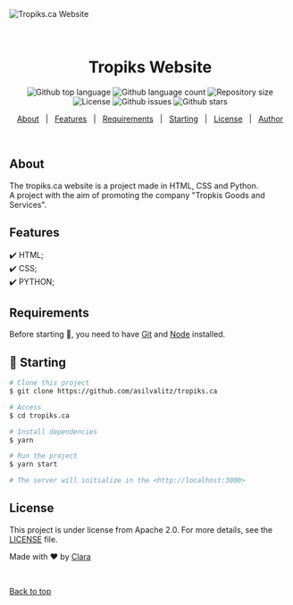

<div style= align-items: center; id="top"> 
  <img src="./.github/app.gif" alt="Tropiks.ca Website" />

  &#xa0;

  <!-- <a href="https://tropikswebsite.netlify.app">Demo</a> -->
</div>

<h1 align="center">Tropiks Website</h1>

<p align="center">
  <img alt="Github top language" src="https://img.shields.io/github/languages/top/asilvalitz/tropiks.ca?color=05593A">
  <img alt="Github language count" src="https://img.shields.io/github/languages/count/asilvalitz/tropiks.ca?color=05593A">
  <img alt="Repository size" src="https://img.shields.io/github/repo-size/asilvalitz/tropiks.ca?color=05593A">
  <img alt="License" src="https://img.shields.io/github/license/asilvalitz/tropiks.ca?color=05593A">
  <img alt="Github issues" src="https://img.shields.io/github/issues/asilvalitz/tropiks.ca?color=05593A" />
  <img alt="Github stars" src="https://img.shields.io/github/stars/asilvalitz/tropiks.ca?color=05593A" />
</p>

<p align="center">
  <a href="#about">About</a> &#xa0; | &#xa0; 
  <a href="#features">Features</a> &#xa0; | &#xa0;
  <a href="#requirements">Requirements</a> &#xa0; | &#xa0;
  <a href="#checkered_flag-starting">Starting</a> &#xa0; | &#xa0;
  <a href="#license">License</a> &#xa0; | &#xa0;
  <a href="https://github.com/asilvalitz" target="_blank">Author</a>
</p>

<br>

## About ##

The tropiks.ca website is a project made in HTML, CSS and Python. <br>
A project with the aim of promoting the company "Tropkis Goods and Services".

## Features ##

:heavy_check_mark: HTML;\
:heavy_check_mark: CSS;\
:heavy_check_mark: PYTHON;

## Requirements ##

Before starting :checkered_flag:, you need to have [Git](https://git-scm.com) and [Node](https://nodejs.org/en/) installed.

## :checkered_flag: Starting ##

```bash
# Clone this project
$ git clone https://github.com/asilvalitz/tropiks.ca

# Access
$ cd tropiks.ca

# Install dependencies
$ yarn

# Run the project
$ yarn start

# The server will initialize in the <http://localhost:3000>
```

## License ##

This project is under license from Apache 2.0. For more details, see the [LICENSE](LICENSE.md) file.


Made with :heart: by <a href="https://github.com/asilvalitz" target="_blank">Clara</a>

&#xa0;

<a href="#top">Back to top</a>
